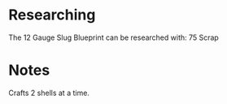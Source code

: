 # Researching

The 12 Gauge Slug Blueprint can be researched with:
75 Scrap
# Notes

Crafts 2 shells at a time.
